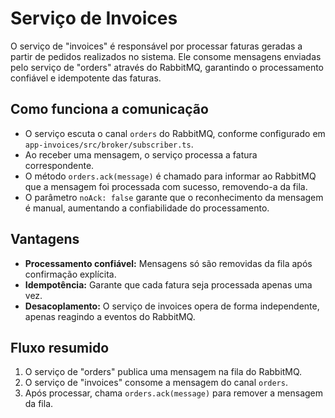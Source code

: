 # Serviço de Invoices

O serviço de "invoices" é responsável por processar faturas geradas a partir de pedidos realizados no sistema. Ele consome mensagens enviadas pelo serviço de "orders" através do RabbitMQ, garantindo o processamento confiável e idempotente das faturas.

## Como funciona a comunicação

- O serviço escuta o canal `orders` do RabbitMQ, conforme configurado em `app-invoices/src/broker/subscriber.ts`.
- Ao receber uma mensagem, o serviço processa a fatura correspondente.
- O método `orders.ack(message)` é chamado para informar ao RabbitMQ que a mensagem foi processada com sucesso, removendo-a da fila.
- O parâmetro `noAck: false` garante que o reconhecimento da mensagem é manual, aumentando a confiabilidade do processamento.

## Vantagens

- **Processamento confiável:** Mensagens só são removidas da fila após confirmação explícita.
- **Idempotência:** Garante que cada fatura seja processada apenas uma vez.
- **Desacoplamento:** O serviço de invoices opera de forma independente, apenas reagindo a eventos do RabbitMQ.

## Fluxo resumido

1. O serviço de "orders" publica uma mensagem na fila do RabbitMQ.
2. O serviço de "invoices" consome a mensagem do canal `orders`.
3. Após processar, chama `orders.ack(message)` para remover a mensagem da fila.
